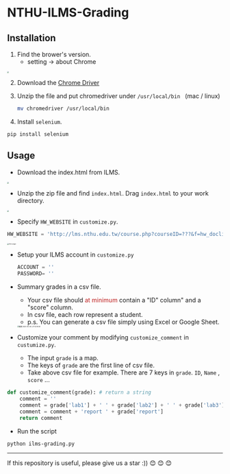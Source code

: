 # NTHU-ILMS-Grading

## Installation

1. Find the brower's version.
   - setting -> about Chrome

<img src="https://i.imgur.com/O5YRSuc.png" style="zoom:25%;" />

2. Download the [Chrome Driver](https://chromedriver.chromium.org/downloads)

3. Unzip the file and put chromedriver under `/usr/local/bin ` (mac / linux)

   ```bash
   mv chromedriver /usr/local/bin
   ```

4. Install `selenium`.

```bash
pip install selenium
```



## Usage

- Download the index.html from ILMS.

<img src="https://i.imgur.com/EVtAxw7.gif" style="zoom:25%;" />

- Unzip the zip file and find `index.html`. Drag `index.html` to your work directory.

<img src="https://i.imgur.com/jQ9DKbR.png" style="zoom:25%;" />

- Specify `HW_WEBSITE` in `customize.py`.

```python
HW_WEBSITE = 'http://lms.nthu.edu.tw/course.php?courseID=???&f=hw_doclist&hw=???'
```

<img src="https://i.imgur.com/D9yFCQo.png" alt="ilms-page" style="zoom:25%;" />



- Setup your ILMS account in `customize.py`

  ```python
  ACCOUNT = ''
  PASSWORD= ''
  ```

  

- Summary grades in a csv file.

  - Your csv file should <font color=#bf2222>at minimum</font> contain a "ID" column" and a "score" column.
  - In csv file, each row represent a student.
  - p.s. You can generate a csv file simply using Excel or Google Sheet.

  <img src="https://i.imgur.com/DsaUNQD.png" alt="截圖 2020-05-06 上午12.19.08" style="zoom:25%;" />

- Customize your comment by modifying `customize_comment` in `custumize.py`.
  - The input `grade` is a map. 
  - The keys of `grade` are the first line of csv file.
  - Take above csv file for example. There are 7 keys in `grade`. `ID`, `Name` , `score` ...

```python
def customize_comment(grade): # return a string
    comment = ''
    comment = grade['lab1'] + ' ' + grade['lab2'] + ' ' + grade['lab3'] + '\n'
    comment = comment + 'report ' + grade['report']
    return comment

```

- Run the script

```bash
python ilms-grading.py
```

---
If this repository is useful, please give us a star :)) :blush: :blush: :blush:
